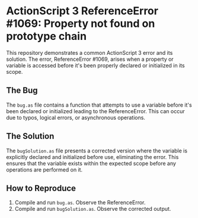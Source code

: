 # ActionScript 3 ReferenceError #1069: Property not found on prototype chain

This repository demonstrates a common ActionScript 3 error and its solution. The error, ReferenceError #1069, arises when a property or variable is accessed before it's been properly declared or initialized in its scope.

## The Bug

The `bug.as` file contains a function that attempts to use a variable before it's been declared or initialized leading to the ReferenceError. This can occur due to typos, logical errors, or asynchronous operations.

## The Solution

The `bugSolution.as` file presents a corrected version where the variable is explicitly declared and initialized before use, eliminating the error.  This ensures that the variable exists within the expected scope before any operations are performed on it.

## How to Reproduce

1. Compile and run `bug.as`.  Observe the ReferenceError.
2. Compile and run `bugSolution.as`. Observe the corrected output.